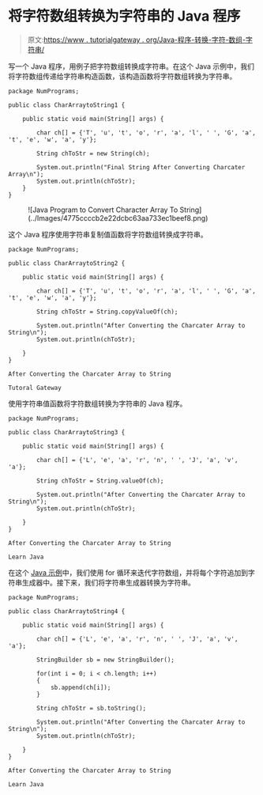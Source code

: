 # 将字符数组转换为字符串的 Java 程序

> 原文:[https://www . tutorialgateway . org/Java-程序-转换-字符-数组-字符串/](https://www.tutorialgateway.org/java-program-to-convert-character-array-to-string/)

写一个 Java 程序，用例子把字符数组转换成字符串。在这个 Java 示例中，我们将字符数组传递给字符串构造函数，该构造函数将字符数组转换为字符串。

```
package NumPrograms;

public class CharArraytoString1 {	

	public static void main(String[] args) {

		char ch[] = {'T', 'u', 't', 'o', 'r', 'a', 'l', ' ', 'G', 'a', 't', 'e', 'w', 'a', 'y'};

		String chToStr = new String(ch);

		System.out.println("Final String After Converting Charcater Array\n");
		System.out.println(chToStr);
	}
}
```

<figure class="wp-block-image size-large">![Java Program to Convert Character Array To String](../Images/4775ccccb2e22dcbc63aa733ec1beef8.png)</figure>

这个 Java 程序使用字符串复制值函数将字符数组转换成字符串。

```
package NumPrograms;

public class CharArraytoString2 {

	public static void main(String[] args) {

		char ch[] = {'T', 'u', 't', 'o', 'r', 'a', 'l', ' ', 'G', 'a', 't', 'e', 'w', 'a', 'y'};

		String chToStr = String.copyValueOf(ch);

		System.out.println("After Converting the Charcater Array to String\n");
		System.out.println(chToStr);

	}
}
```

```
After Converting the Charcater Array to String

Tutoral Gateway
```

使用字符串值函数将字符数组转换为字符串的 Java 程序。

```
package NumPrograms;

public class CharArraytoString3 {

	public static void main(String[] args) {

		char ch[] = {'L', 'e', 'a', 'r', 'n', ' ', 'J', 'a', 'v', 'a'};

		String chToStr = String.valueOf(ch);

		System.out.println("After Converting the Charcater Array to String\n");
		System.out.println(chToStr);

	}
}
```

```
After Converting the Charcater Array to String

Learn Java
```

在这个 [Java 示例](https://www.tutorialgateway.org/learn-java-programs/)中，我们使用 for 循环来迭代字符数组，并将每个字符追加到字符串生成器中。接下来，我们将字符串生成器转换为字符串。

```
package NumPrograms;

public class CharArraytoString4 {

	public static void main(String[] args) {

		char ch[] = {'L', 'e', 'a', 'r', 'n', ' ', 'J', 'a', 'v', 'a'};

		StringBuilder sb = new StringBuilder();

		for(int i = 0; i < ch.length; i++)
		{
			sb.append(ch[i]);
		}

		String chToStr = sb.toString();

		System.out.println("After Converting the Charcater Array to String\n");
		System.out.println(chToStr);

	}
}
```

```
After Converting the Charcater Array to String

Learn Java
```